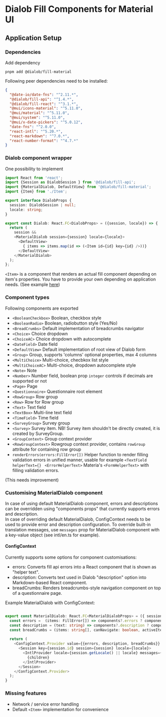 # Dialob Fill Components for Material UI

## Application Setup

### Dependencies

Add dependency

```
pnpm add @dialob/fill-material
```

Following peer dependencies need to be installed:

```json
{
  "@date-io/date-fns": "^2.11.*",
  "@dialob/fill-api": "^1.4.*",
  "@dialob/fill-react": "^3.1.*",
  "@mui/icons-material": "^5.11.0",
  "@mui/material": "^5.11.0",
  "@mui/system": "^5.11.0",
  "@mui/x-date-pickers": "^5.0.12",
  "date-fns": "^2.0.0",
  "react-intl": "^5.20.*",
  "react-markdown": "^7.0.*",
  "react-number-format": "^4.7.*"
}
```

### Dialob component wrapper

One possibility to implement

```ts
import React from 'react';
import {Session as DialobSession } from '@dialob/fill-api';
import {MaterialDialob, DefaultView} from '@dialob/fill-material';
import {Item} from './Item';

export interface DialobProps {
  session: DialobSession | null;
  locale: string;
}

export const Dialob: React.FC<DialobProps> = ({session, locale}) => {
  return (
    session &&
    <MaterialDialob session={session} locale={locale}>
      <DefaultView>
        { items => items.map(id => (<Item id={id} key={id} />))}
      </DefaultView>
    </MaterialDialob>
  );
};
```

`<Item>` is a component that renders an actual fill component depending on item's properties. You have to provide your own depending on application needs. (See example [here](https://github.com/dialob/dialob-parent/blob/dev/frontend/dialob-fill-demo-material/src/dialob/Item.tsx))

### Component types

Following components are exported

* `<BooleanCheckbox>` Boolean, checkbox style
* `<BooleanRadio>` Boolean, radiobutton style (Yes/No)
* `<BreadCrumbs>` Default implementation of breadcrumbs navigator
* `<Choice>` Choice dropdown
* `<ChoiceAC>` Choice dropdown with autocomplete
* `<DateField>` Date field
* `<DefaultView>` Default implementation of root view of Dialob form
* `<Group>` Group, supports 'columns' optional properties, max 4 columns
* `<MultiChoice>` Multi-choice, checbkox list style
* `<MultiChoiceAC>` Multi-choice, dropdown autocomplete style
* `<Note>` Note
* `<Number>` Number field, boolean prop `integer` controls if decimals are supported or not
* `<Page>` Page
* `<Questionnaire>` Questionnaire root element
* `<RowGroup>` Row group
* `<Row>` Row for Row group
* `<Text>` Text field
* `<TextBox>` Multi-line text field
* `<TimeField>` Time field
* `<SurveyGroup>` Survey group
* `<Survey>` Survey item. NB! Survey item shouldn't be directly created, it is created by SurveyGroup.
* `<GroupContext>` Group context provider
* `<RowGroupContext>` Rowgroup context provider, contains `rowGroup` attribute for containing row group
* `renderErrors(errors:FillError[])` Helper function to render filling validation errors in unified manner, usable for example `<TextField helperText={}`
` <ErrorHelperText>` Materia's `<FormHelperText>` with filling validation errors. 

(This needs improvement)

### Customising MaterialDialob component

In case of using default MaterialDialob component, errors and descriptions can be overridden using "components props" that currently supports errors and description.   
In case of overriding default MaterialDialob, ConfigContext needs to be used to provide error and description configuration.
To override built-in translation messages, use `messages` prop for MaterialDialob component with a key-value object (see intl/en.ts for example).

#### ConfigContext

Currently supports some options for component customisations: 

* errors: Converts fill api errors into a React component that is shown as "helper text".
* description: Converts text used in Dialob "description" option into Markdown-based React component.
* breadCrumbs: Renders breadcrumbs-style navigation component on top of a questionnaire page.


Example MaterialDialob with ConfigContext:

```ts

export const MaterialDialob: React.FC<MaterialDialobProps> = ({ session, locale, children, components }) => {
  const errors =  (items: FillError[]) => components?.errors ? components.errors(items) : <DefaultRenderErrors errors={items} />;
  const description = (text: string) => components?.description ? components.description(text) : <MarkdownView text={text} />;
  const breadCrumbs = (items: string[], canNavigate: boolean, activeItem?: string,) => components?.breadCrumbs ? components.breadCrumbs(items, canNavigate, activeItem) : <BreadCrumbs items={items} canNavigate={canNavigate} activeItem={activeItem}  />
                
  return (
    <ConfigContext.Provider value={{errors, description, breadCrumbs}} >
      <Session key={session.id} session={session} locale={locale}>
        <IntlProvider locale={session.getLocale() || locale} messages={messages[locale]}>
          {children}
        </IntlProvider>
      </Session>
    </ConfigContext.Provider>
  );
}
```


### Missing features

* Network / service error handling
* Default `<Item>` implementation for convenience
